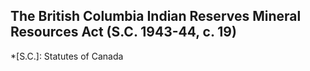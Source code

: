 ## The British Columbia Indian Reserves Mineral Resources Act (S.C. 1943-44, c. 19)
  *[S.C.]: Statutes of Canada
